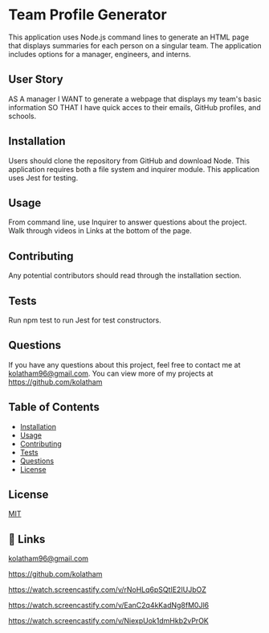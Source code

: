 
# Team Profile Generator

This application uses Node.js command lines to generate an HTML page that displays summaries for each person on a singular team.
The application includes options for a manager, engineers, and interns.

## User Story

AS A manager 
I WANT to generate a webpage that displays my team's basic information
SO THAT I have quick acces to their emails, GitHub profiles, and schools.

## Installation

Users should clone the repository from GitHub and download Node. This application requires both a file system and inquirer module.
This application uses Jest for testing.

## Usage

From command line, use Inquirer to answer questions about the project. Walk through videos in Links at the bottom of the page.

## Contributing

Any potential contributors should read through the installation section.

## Tests

Run npm test to run Jest for test constructors.

## Questions

If you have any questions about this project, feel free to contact me at kolatham96@gmail.com. You can view more of my projects at https://github.com/kolatham


## Table of Contents

* [Installation](#installation)
* [Usage](#usage)
* [Contributing](#contributing)
* [Tests](#tests)
* [Questions](#questions)
* [License](#license)

## License

[MIT](https://choosealicense.com/licenses/mit/)


## 🔗 Links
kolatham96@gmail.com

https://github.com/kolatham

https://watch.screencastify.com/v/rNoHLq6pSQtIE2IUJbOZ

https://watch.screencastify.com/v/EanC2q4kKadNg8fM0Jl6

https://watch.screencastify.com/v/NiexpUok1dmHkb2vPrOK